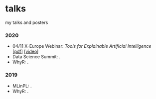 # talks

my talks and posters

### 2020

- 04/11 X-Europe Webinar: *Tools for Explainable Artificial Intelligence* [[pdf]](https://github.com/hbaniecki/talks/blob/main/2020/xeurope_tools4xai.pdf) [[video]](https://www.youtube.com/watch?v=EcDfSjR2lIw)
- Data Science Summit: .
- WhyR: .

### 2019

- MLinPL: .
- WhyR: .
